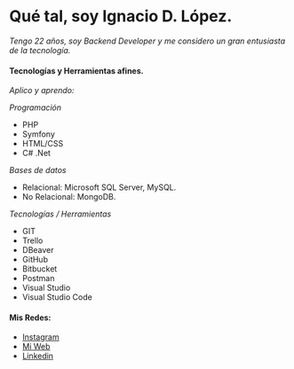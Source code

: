 # Qué tal, soy Ignacio D. López.

_Tengo 22 años, soy Backend Developer y me considero un gran entusiasta de la tecnología._

#### Tecnologías y Herramientas afines. 

_Aplico y aprendo:_

_Programación_
* PHP
* Symfony
* HTML/CSS
* C# .Net

_Bases de datos_
* Relacional: Microsoft SQL Server, MySQL.
* No Relacional: MongoDB.

_Tecnologías / Herramientas_
* GIT
* Trello
* DBeaver
* GitHub
* Bitbucket
* Postman
* Visual Studio
* Visual Studio Code


#### Mis Redes:

* [Instagram](https://www.instagram.com/ignaciodlopez/)
* [Mi Web](https://ignaciodlopez.com/) 
* [Linkedin](https://www.linkedin.com/in/ignaciol%C3%B3pez/)

